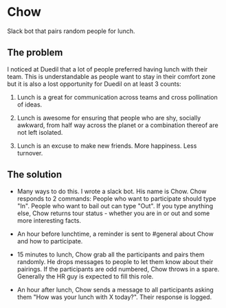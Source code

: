 # Chow

Slack bot that pairs random people for lunch.


## The problem

I noticed at Duedil that a lot of people preferred having lunch with their team. This is understandable as people want to stay in their comfort zone but it is also a lost opportunity for Duedil on at least 3 counts:

1) Lunch is a great for communication across teams and cross pollination of ideas.

2) Lunch is awesome for ensuring that people who are shy, socially awkward, from half way across the planet or a combination thereof are not left isolated.

3) Lunch is an excuse to make new friends. More happiness. Less turnover.


## The solution

* Many ways to do this. I wrote a slack bot. His name is Chow. Chow responds to 2 commands: People who want to participate should type "In". People who want to bail out can type "Out". If you type anything else, Chow returns tour status - whether you are in or out and some more interesting facts.

* An hour before lunchtime, a reminder is sent to #general about Chow and how to participate.

* 15 minutes to lunch, Chow grab all the participants and pairs them randomly. He drops messages to people to let them know about their pairings. If the participants are odd numbered, Chow throws in a spare. Generally the HR guy is expected to fill this role.

* An hour after lunch, Chow sends a message to all participants asking them "How was your lunch with X today?". Their response is logged.